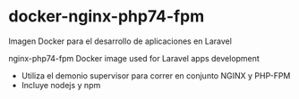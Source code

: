 # docker-nginx-php74-fpm
Imagen Docker para el desarrollo de aplicaciones en Laravel


nginx-php74-fpm
Docker image used for Laravel apps development

- Utiliza el demonio supervisor para correr en conjunto NGINX y PHP-FPM
- Incluye nodejs y npm

